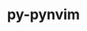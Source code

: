 ---
title: "py-pynvim"
layout: cache
categories: [package, develop-2024-03-24]
meta: {"versions": ["0.4.3"], "compilers": ["gcc@=7.5.0"], "oss": ["ubuntu18.04"], "platforms": ["linux"], "targets": ["x86_64_v3"], "stacks": ["developer-tools", "root"], "num_specs": 1, "num_specs_by_stack": {"root": 1, "developer-tools": 1}}
spec_details: [{"hash": "mq345cuuj7ec6t46ln5eugnf7ecx3msu", "compiler": "gcc@=7.5.0", "versions": ["0.4.3"], "os": "ubuntu18.04", "platform": "linux", "target": "x86_64_v3", "variants": ["build_system=python_pip"], "stacks": ["root", "developer-tools"], "size": "-", "tarball": "https://binaries.spack.io/releases/develop-2024-03-24/build_cache/linux-ubuntu18.04-x86_64_v3/gcc-7.5.0/py-pynvim-0.4.3/linux-ubuntu18.04-x86_64_v3-gcc-7.5.0-py-pynvim-0.4.3-mq345cuuj7ec6t46ln5eugnf7ecx3msu.spack"}]
---